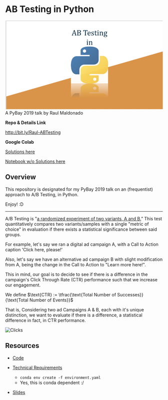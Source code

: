 # AB Testing in Python

![Logo](Resources/Images/Slides-Logo.png)
A PyBay 2019 talk
by Raul Maldonado

**Repo & Details Link**

http://bit.ly/Raul-ABTesting

**Google Colab**

[Solutions here](https://drive.google.com/file/d/1XbyBPUUV9_5r89iZ9IATtQD23Jr0e9J8/view?usp=sharing)

[Notebook w/o Solutions here](https://drive.google.com/file/d/1GHMO8xcVkdoi7Q0IYyel4c-eyiZ8K8Ue/view?usp=sharing)

## Overview

This repository is designated for my PyBay 2019 talk on an (frequentist) approach to A/B Testing, in Python.

Enjoy! :D
______

A/B Testing is "[a randomized experiment of two variants, A and B.](https://en.wikipedia.org/wiki/A/B_testing)” This test quantitatively compares two variants/samples with a single "metric of choice" in evaluation if there exists a statistical significance between said groups.


For example, let's say we ran a digital ad campaign A, with a Call to Action caption 'Click here, please!' 

Also, let's say we have an alternative ad campaign B with slight modification from A, being the change in the Call to Action to "Learn more here!". 

This in mind, our goal is to decide to see if there is a difference in the campaign's Click Through Rate (CTR) performance such that we increase our engagement.

We define $\text{CTR} := \tfrac{\text{Total Number of Successes}}{\text{Total Number of Events}}$

That is, Considering two ad Campaigns A & B, each with it's unique distinction, we want to evaluate if there is a difference, a statistical difference in fact, in CTR performance.


![Clicks](https://media.giphy.com/media/3ogwG8ByATNb5EOm8E/giphy.gif)

## Resources

* [Code](Code/)

* [Technical Requirements](Resources/technicalRequirements/environment.yaml)
    * ```conda env create -f environment.yaml```
    * Yes, this is conda dependent :/

* [Slides](https://docs.google.com/presentation/d/1nr8O-hS070yhBZoc5KtMQgEdremG0-oZP0ujUnocELc/edit?usp=sharing)